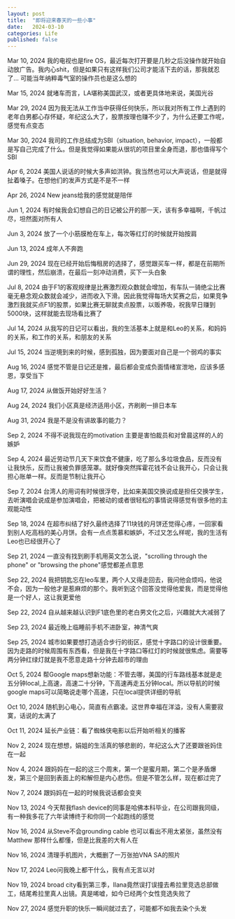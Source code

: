 ```yaml
---
layout: post
title:  "即将迎来春天的一些小事"
date:   2024-03-10
categories: Life
published: false
---
```


Mar 10, 2024
我的电视也是fire OS，最近每次打开要是几秒之后没操作就开始自动放广告。我内心shit，但是如果只有这样我们公司才能活下去的话，那我就忍了...
可能当年纳粹毒气室的操作员也是这么想的

Mar 15, 2024
就堵车而言，LA堪称美国武汉，或者更具体地来说，美国光谷

Mar 29, 2024
因为我无法从工作当中获得任何快乐，所以我对所有工作上遇到的老年白男都心存怀疑，年纪这么大了，股票按理也赚不少了，为什么还要工作呢，感觉有点变态

Mar 30, 2024
我司的工作总结成为SBI（situation, behavior, impact），一般都是写自己完成了什么。但是我觉得如果能从很坑的项目里全身而退，那也值得写个SBI

Apr 6, 2024
美国人说话的时候大多声如洪钟。我当然也可以大声说话，但是就得扯着嗓子。在想他们的发声方式是不是不一样

Apr 26, 2024
New jeans给我的感觉就是陪伴

Jun 1, 2024
有时候我会幻想自己的日记被公开的那一天，该有多幸福啊，千帆过尽，坦然面对所有人

Jun 3, 2024
放了一个小筋膜枪在车上，每次等红灯的时候就开始按肩

Jun 13, 2024
成年人不奔跑

Jun 29, 2024
现在已经开始后悔租房的选择了，感觉跟买车一样，都是在前期所谓的理性，然后崩溃，在最后一刻冲动消费，买下一头白象

Jul 8, 2024
由于F1的客观规律是比赛激烈观众数就会增加，有车队一骑绝尘比赛毫无悬念观众数就会减少，进而收入下滑。因此我觉得每场大奖赛之后，如果竞争激烈我就买点F1的股票，如果比赛无聊就卖点股票，以贩养吸，祝我早日赚到5000块，这样就能去现场看比赛了

Jul 14, 2024
从我写的日记可以看出，我的生活基本上就是和Leo的关系，和妈妈的关系，和工作的关系，和朋友的关系

Jul 15, 2024
当逆境到来的时候，感到孤独，因为要面对自己是一个弱鸡的事实

Aug 16, 2024
感觉不管是日记还是推，最后都会变成负面情绪宣泄地，应该多感恩，享受当下

Aug 17, 2024
从做饭开始好好生活？

Aug 24, 2024
我们小区真是经济适用小区，齐刷刷一排日本车

Aug 31, 2024
我是不是没有讲故事的能力？

Sep 2, 2024
不得不说我现在的motivation 主要是害怕裁员和对曾晨这样的人的嫉妒

Sep 4, 2024
最近劳动节几天下来饮食不健康，吃了那么多垃圾食品，反而没有让我快乐，反而让我被负罪感笼罩。就好像突然挥霍花钱不会让我开心，只会让我担心账单一样。反而是节制让我开心

Sep 7, 2024
台湾人的用词有时候很浮夸，比如来美国交换说成是担任交换学生，去听演唱会说成是参加演唱会，把被动的或者很轻松的事情说得感觉有很多他的主观能动性

Sep 18, 2024
在超市纠结了好久最终选择了11块钱的月饼还觉得心疼，一回家看到别人吃高档的美心月饼。会有一点点羡慕和嫉妒，不过又怎么样呢，我的生活有Leo也已经很开心了

Sep 21, 2024
一直没有找到刷手机用英文怎么说，"scrolling through the phone" or "browsing the phone"感觉都差点意思

Sep 22, 2024
我把钥匙忘在leo车里，两个人又得走回去，我问他会烦吗，他说不会，因为一般他才是惹麻烦的那个。我听到这个回答没觉得他爱我，而是觉得他是一个好人，这让我更爱他

Sep 22, 2024
自从越来越认识到F1底色里的老白男文化之后，兴趣就大大减弱了

Sep 23, 2024
最近晚上临睡前手机不进卧室，神清气爽

Sep 25, 2024
城市如果要想打造适合步行的街区，感觉十字路口的设计很重要。因为走路的时候周围有东西看，但是我在十字路口等红灯的时候就很焦虑。需要等两分钟红绿灯就是我不愿意走路十分钟去超市的理由

Oct 5, 2024
帮Google maps想新功能：不管去哪，美国的行车路线基本就是走五分钟local,上高速，高速二十分钟，下高速再走五分钟local。所以导航的时候google maps可以简略说走哪个高速，只在local提供详细的导航

Oct 10, 2024
随机到心电心，简直有点霸凌。这世界幸福在洋溢，没有人需要寂寞，话说的太满了

Oct 11, 2024
延长产业链：看了蜘蛛侠电影以后开始听相关的播客

Nov 2, 2024
现在想想，娟姐的生活真的够悲剧的，年纪这么大了还要跟爸妈住在一起

Nov 4, 2024
跟妈妈在一起的这三个周末，第一个是蜜月期，第二个是矛盾爆发，第三个是回到表面上的和解但是内心悲伤。但是不管怎么样，现在都过完了

Nov 7, 2024
跟妈妈在一起的时候我说话都会变夹

Nov 13, 2024
今天帮我flash device的同事是哈佛本科毕业，在公司跟我同级，有一种我多花了六年读博终于和你同一个起跑线的感觉

Nov 16, 2024
从Steve不会grounding cable 也可以看出不用太紧张，虽然没有Matthew 那样什么都懂，但是比我差的大有人在

Nov 16, 2024
清理手机图片，大概删了一万张拍VNA SA的照片

Nov 17, 2024
Leo问我晚上都干什么，我有点无言以对

Nov 19, 2024
broad city看到第三季，Ilana竟然误打误撞去希拉里竞选总部做工，结尾希拉里真人出镜。真是唏嘘，如今已经两个女性竞选失败了

Nov 27, 2024
感觉升职的快乐一瞬间就过去了，可能都不如我去染个头发